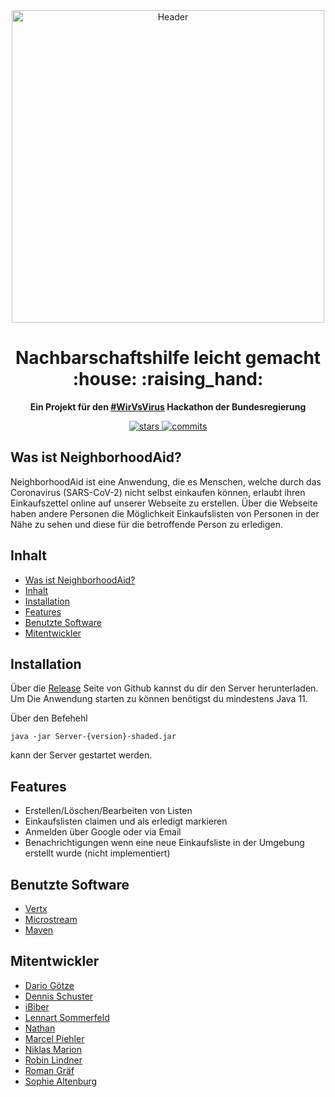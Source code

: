 <div align="center">
  <img alt="Header" src="https://lh3.googleusercontent.com/u/0/d/1vqtzHS0mkJbLiJT9Q6yPeBtzpJPGXkey=w1920-h966-iv1" width="500px">
    <h1>Nachbarschaftshilfe leicht gemacht :house: :raising_hand:</h1>
  <strong>Ein Projekt für den <a href="https://wirvsvirushackathon.org/">#WirVsVirus</a> Hackathon der Bundesregierung</strong>
</div>
<p align="center">
  <a href="https://github.com/NeighborhoodAid/Server/stargazers">
    <img src="https://img.shields.io/github/stars/NeighborhoodAid/Server.svg?style=plasticr" alt="stars">
  </a>
  <a href="https://github.com/NeighborhoodAid/Server/commits/master">
    <img src="https://img.shields.io/github/last-commit/NeighborhoodAid/Server.svg?style=plasticr" alt="commits">
  </a>
</p>

## Was ist NeighborhoodAid?

NeighborhoodAid ist eine Anwendung, die es Menschen, welche durch das Coronavirus (SARS-CoV-2) nicht selbst einkaufen können, erlaubt ihren Einkaufszettel online auf unserer Webseite zu erstellen. Über die Webseite haben andere Personen die Möglichkeit Einkaufslisten von Personen in der Nähe zu sehen und diese für die betroffende Person zu erledigen.  

## Inhalt

- [Was ist NeighborhoodAid?](#was-ist-neighborhoodaid)
- [Inhalt](#inhalt)
- [Installation](#installation)
- [Features](#features)
- [Benutzte Software](#benutzte-software)
- [Mitentwickler](#mitentwickler)

## Installation

Über die [Release](https://github.com/NeighborhoodAid/Server/releases) Seite von Github kannst du dir den Server herunterladen. Um Die Anwendung starten zu können benötigst du mindestens Java 11. 

Über den Befehehl 
```
java -jar Server-{version}-shaded.jar
```

kann der Server gestartet werden.

## Features

- Erstellen/Löschen/Bearbeiten von Listen
- Einkaufslisten claimen und als erledigt markieren
- Anmelden über Google oder via Email
- Benachrichtigungen wenn eine neue Einkaufsliste in der Umgebung erstellt wurde (nicht implementiert)

## Benutzte Software
 
- [Vertx](https://vertx.io/) 
- [Microstream](https://microstream.one/)
- [Maven](https://maven.apache.org/)

## Mitentwickler 

- [Dario Götze](https://github.com/Dudeplayz)
- [Dennis Schuster](https://github.com/Dennisschu)
- [iBiber](https://github.com/iBiber)
- [Lennart Sommerfeld](https://github.com/delorie)
- [Nathan](https://github.com/NathanNr)
- [Marcel Piehler](https://github.com/marcel-piehler)
- [Niklas Marion](https://github.com/Biospheere)
- [Robin Lindner](https://github.com/deeprobin)
- [Roman Gräf](https://github.com/romangraef)
- [Sophie Altenburg](https://github.com/SophieAltenburg)
